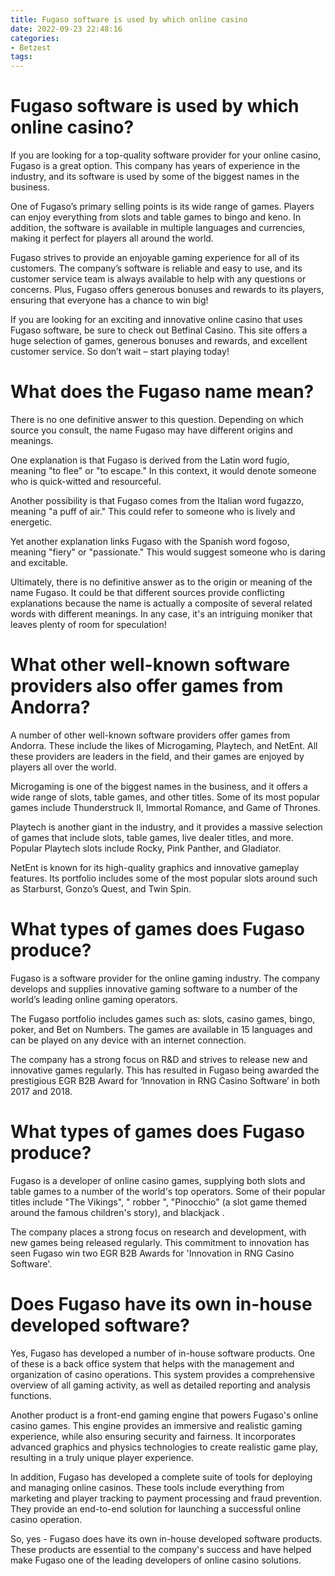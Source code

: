 ```yaml
---
title: Fugaso software is used by which online casino
date: 2022-09-23 22:48:16
categories:
- Betzest
tags:
---
```



#  Fugaso software is used by which online casino?

If you are looking for a top-quality software provider for your online casino, Fugaso is a great option. This company has years of experience in the industry, and its software is used by some of the biggest names in the business.

One of Fugaso’s primary selling points is its wide range of games. Players can enjoy everything from slots and table games to bingo and keno. In addition, the software is available in multiple languages and currencies, making it perfect for players all around the world.

Fugaso strives to provide an enjoyable gaming experience for all of its customers. The company’s software is reliable and easy to use, and its customer service team is always available to help with any questions or concerns. Plus, Fugaso offers generous bonuses and rewards to its players, ensuring that everyone has a chance to win big!

If you are looking for an exciting and innovative online casino that uses Fugaso software, be sure to check out Betfinal Casino. This site offers a huge selection of games, generous bonuses and rewards, and excellent customer service. So don’t wait – start playing today!

#  What does the Fugaso name mean?

There is no one definitive answer to this question. Depending on which source you consult, the name Fugaso may have different origins and meanings.

One explanation is that Fugaso is derived from the Latin word fugio, meaning "to flee" or "to escape." In this context, it would denote someone who is quick-witted and resourceful.

Another possibility is that Fugaso comes from the Italian word fugazzo, meaning "a puff of air." This could refer to someone who is lively and energetic.

Yet another explanation links Fugaso with the Spanish word fogoso, meaning "fiery" or "passionate." This would suggest someone who is daring and excitable.

Ultimately, there is no definitive answer as to the origin or meaning of the name Fugaso. It could be that different sources provide conflicting explanations because the name is actually a composite of several related words with different meanings. In any case, it's an intriguing moniker that leaves plenty of room for speculation!

#  What other well-known software providers also offer games from Andorra?

A number of other well-known software providers offer games from Andorra. These include the likes of Microgaming, Playtech, and NetEnt. All these providers are leaders in the field, and their games are enjoyed by players all over the world.

Microgaming is one of the biggest names in the business, and it offers a wide range of slots, table games, and other titles. Some of its most popular games include Thunderstruck II, Immortal Romance, and Game of Thrones.

Playtech is another giant in the industry, and it provides a massive selection of games that include slots, table games, live dealer titles, and more. Popular Playtech slots include Rocky, Pink Panther, and Gladiator.

NetEnt is known for its high-quality graphics and innovative gameplay features. Its portfolio includes some of the most popular slots around such as Starburst, Gonzo’s Quest, and Twin Spin.

#  What types of games does Fugaso produce?

Fugaso is a software provider for the online gaming industry. The company develops and supplies innovative gaming software to a number of the world’s leading online gaming operators.

The Fugaso portfolio includes games such as: slots, casino games, bingo, poker, and Bet on Numbers. The games are available in 15 languages and can be played on any device with an internet connection.

The company has a strong focus on R&D and strives to release new and innovative games regularly. This has resulted in Fugaso being awarded the prestigious EGR B2B Award for ‘Innovation in RNG Casino Software’ in both 2017 and 2018.

# What types of games does Fugaso produce?

Fugaso is a developer of online casino games, supplying both slots and table games to a number of the world's top operators. Some of their popular titles include "The Vikings", " robber ", "Pinocchio" (a slot game themed around the famous children's story), and blackjack .





The company places a strong focus on research and development, with new games being released regularly. This commitment to innovation has seen Fugaso win two EGR B2B Awards for 'Innovation in RNG Casino Software'.

#  Does Fugaso have its own in-house developed software?

Yes, Fugaso has developed a number of in-house software products. One of these is a back office system that helps with the management and organization of casino operations. This system provides a comprehensive overview of all gaming activity, as well as detailed reporting and analysis functions.

Another product is a front-end gaming engine that powers Fugaso's online casino games. This engine provides an immersive and realistic gaming experience, while also ensuring security and fairness. It incorporates advanced graphics and physics technologies to create realistic game play, resulting in a truly unique player experience.

In addition, Fugaso has developed a complete suite of tools for deploying and managing online casinos. These tools include everything from marketing and player tracking to payment processing and fraud prevention. They provide an end-to-end solution for launching a successful online casino operation.

So, yes - Fugaso does have its own in-house developed software products. These products are essential to the company's success and have helped make Fugaso one of the leading developers of online casino solutions.